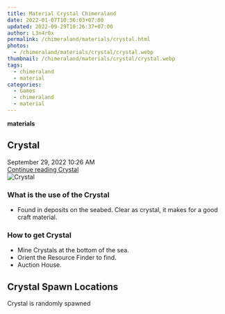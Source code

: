 ```yaml
---
title: Material Crystal Chimeraland
date: 2022-01-07T10:56:03+07:00
updated: 2022-09-29T10:26:37+07:00
author: L3n4r0x
permalink: /chimeraland/materials/crystal.html
photos:
  - /chimeraland/materials/crystal/crystal.webp
thumbnail: /chimeraland/materials/crystal/crystal.webp
tags:
  - chimeraland
  - material
categories:
  - Games
  - chimeraland
  - material
---
```


<section id="bootstrap-wrapper">
  <link
    rel="stylesheet"
    href="https://rawcdn.githack.com/dimaslanjaka/Web-Manajemen/870a349/css/bootstrap-5-3-0-alpha3-wrapper.css"
  />
  <div
    class="row g-0 border rounded overflow-hidden flex-md-row mb-4 shadow-sm position-relative"
  >
    <div class="col p-4 d-flex flex-column position-static">
      <strong class="d-inline-block mb-2 text-success">materials</strong>
      <h2 class="mb-0">Crystal</h2>
      <div class="mb-1 text-muted">September 29, 2022 10:26 AM</div>
      <a
        href="/chimeraland/materials/crystal.html"
        class="stretched-link d-none text-primary"
        >Continue reading Crystal</a
      >
    </div>
    <div class="col-auto d-none d-lg-block">
      <img src="/chimeraland/materials/crystal/crystal.webp" alt="Crystal" />
    </div>
  </div>
  <div class="row">
    <div class="col-lg-6 col-12 mb-2">
      <div class="card bg-dark text-light">
        <div class="card-body">
          <h3 class="card-title">What is the use of the Crystal</h3>
          <div class="card-text">
            <ul>
              <li>
                Found in deposits on the seabed. Clear as crystal, it makes for
                a good craft material.
              </li>
            </ul>
          </div>
        </div>
      </div>
    </div>
    <div class="col-lg-6 col-12 mb-2">
      <div class="card bg-dark text-light">
        <div class="card-body">
          <h3 class="card-title">How to get Crystal</h3>
          <div class="card-text">
            <ul>
              <li>Mine Crystals at the bottom of the sea.</li>
              <li>Orient the Resource Finder to find.</li>
              <li>Auction House.</li>
            </ul>
          </div>
        </div>
      </div>
    </div>
    <div class="col-12 mb-2">
      <h2>Crystal Spawn Locations</h2>
      <p>Crystal is randomly spawned</p>
    </div>
  </div>
</section>